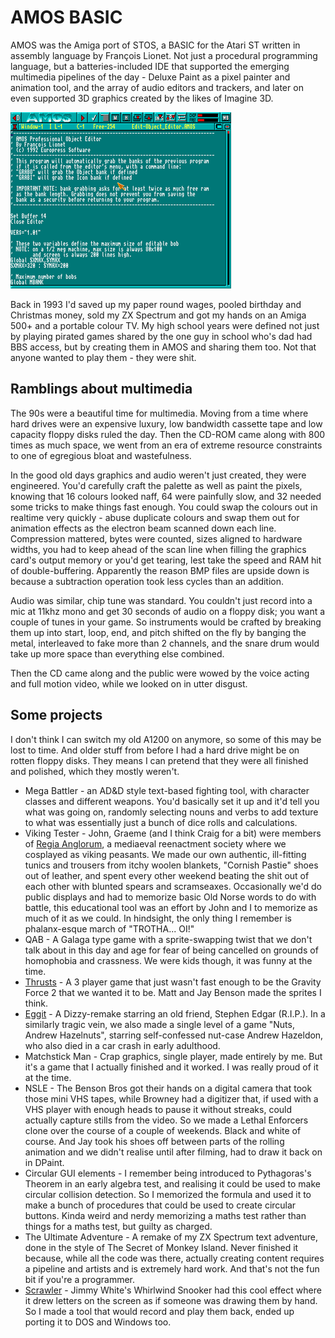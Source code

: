 # AMOS BASIC

AMOS was the Amiga port of STOS, a BASIC for the Atari ST written in assembly
language by François Lionet. Not just a procedural programming language, but a 
batteries-included IDE that supported the emerging multimedia pipelines of the
day - Deluxe Paint as a pixel painter and animation tool, and the array of
audio editors and trackers, and later on even supported 3D graphics created by
the likes of Imagine 3D.

![AMOS - The Creator](AMOS.png)

Back in 1993 I'd saved up my paper round wages, pooled birthday and Christmas
money, sold my ZX Spectrum and got my hands on an Amiga 500+ and a portable
colour TV. My high school years were defined not just by playing pirated games
shared by the one guy in school who's dad had BBS access, but by creating them
in AMOS and sharing them too. Not that anyone wanted to play them - they were
shit.

## Ramblings about multimedia

The 90s were a beautiful time for multimedia. Moving from a time where hard
drives were an expensive luxury, low bandwidth cassette tape and low capacity
floppy disks ruled the day. Then the CD-ROM came along with 800 times as much
space, we went from an era of extreme resource constraints to one of egregious
bloat and wastefulness. 

In the good old days graphics and audio weren't just created, they were
engineered. You'd carefully craft the palette as well as paint the pixels,
knowing that 16 colours looked naff, 64 were painfully slow, and 32 needed some
tricks to make things fast enough. You could swap the colours out in realtime
very quickly - abuse duplicate colours and swap them out for animation effects
as the electron beam scanned down each line. Compression mattered, bytes were
counted, sizes aligned to hardware widths, you had to keep ahead of the scan
line when filling the graphics card's output memory or you'd get tearing, lest
take the speed and RAM hit of double-buffering. Apparently the reason BMP files
are upside down is because a subtraction operation took less cycles than an
addition.

Audio was similar, chip tune was standard. You couldn't just record into a mic
at 11khz mono and get 30 seconds of audio on a floppy disk; you want a couple
of tunes in your game. So instruments would be crafted by breaking them up into
start, loop, end, and pitch shifted on the fly by banging the metal, interleaved
to fake more than 2 channels, and the snare drum would take up more space than
everything else combined.

Then the CD came along and the public were wowed by the voice acting and full
motion video, while we looked on in utter disgust.

## Some projects

I don't think I can switch my old A1200 on anymore, so some of this may be lost
to time. And older stuff from before I had a hard drive might be on rotten
floppy disks. They means I can pretend that they were all finished and polished,
which they mostly weren't.

* Mega Battler - an AD&D style text-based fighting tool, with character classes
  and different weapons. You'd basically set it up and it'd tell you what was
  going on, randomly selecting nouns and verbs to add texture to what was
  essentially just a bunch of dice rolls and calculations.
* Viking Tester - John, Graeme (and I think Craig for a bit) were members of
  [Regia Anglorum](https://regia.org/), a mediaeval reenactment society where
  we cosplayed as viking peasants. We made our own authentic, ill-fitting
  tunics and trousers from itchy woolen blankets, "Cornish Pastie" shoes out of
  leather, and spent every other weekend beating the shit out of each other
  with blunted spears and scramseaxes. Occasionally we'd do public displays and
  had to memorize basic Old Norse words to do with battle, this educational
  tool was an effort by John and I to memorize as much of it as we could. In
  hindsight, the only thing I remember is phalanx-esque march of "TROTHA... OI!"
* QAB - A Galaga type game with a sprite-swapping twist that we don't talk
  about in this day and age for fear of being cancelled on grounds of homophobia
  and crassness. We were kids though, it was funny at the time.
* [Thrusts](thrusts) - A 3 player game that just wasn't fast enough to be the
  Gravity Force 2 that we wanted it to be. Matt and Jay Benson made the sprites
  I think.
* [Eggit](eggit) - A Dizzy-remake starring an old friend, Stephen Edgar
  (R.I.P.). In a similarly tragic vein, we also made a single level of a game
  "Nuts, Andrew Hazelnuts", starring self-confessed nut-case Andrew Hazeldon,
  who also died in a car crash in early adulthood.
* Matchstick Man - Crap graphics, single player, made entirely by me. But it's
  a game that I actually finished and it worked. I was really proud of it at
  the time.
* NSLE - The Benson Bros got their hands on a digital camera that took those
  mini VHS tapes, while Browney had a digitizer that, if used with a VHS player
  with enough heads to pause it without streaks, could actually capture stills
  from the video. So we made a Lethal Enforcers clone over the course of a
  couple of weekends. Black and white of course. And Jay took his shoes off
  between parts of the rolling animation and we didn't realise until after
  filming, had to draw it back on in DPaint.
* Circular GUI elements - I remember being introduced to Pythagoras's Theorem
  in an early algebra test, and realising it could be used to make circular
  collision detection. So I memorized the formula and used it to make a bunch
  of procedures that could be used to create circular buttons. Kinda weird
  and nerdy memorizing a maths test rather than things for a maths test, but
  guilty as charged.
* The Ultimate Adventure - A remake of my ZX Spectrum text adventure, done in
  the style of The Secret of Monkey Island. Never finished it because, while
  all the code was there, actually creating content requires a pipeline and
  artists and is extremely hard work. And that's not the fun bit if you're a
  programmer.
* [Scrawler](scrawler) - Jimmy White's Whirlwind Snooker had this cool effect
  where it drew letters on the screen as if someone was drawing them by hand.
  So I made a tool that would record and play them back, ended up porting it
  to DOS and Windows too.
